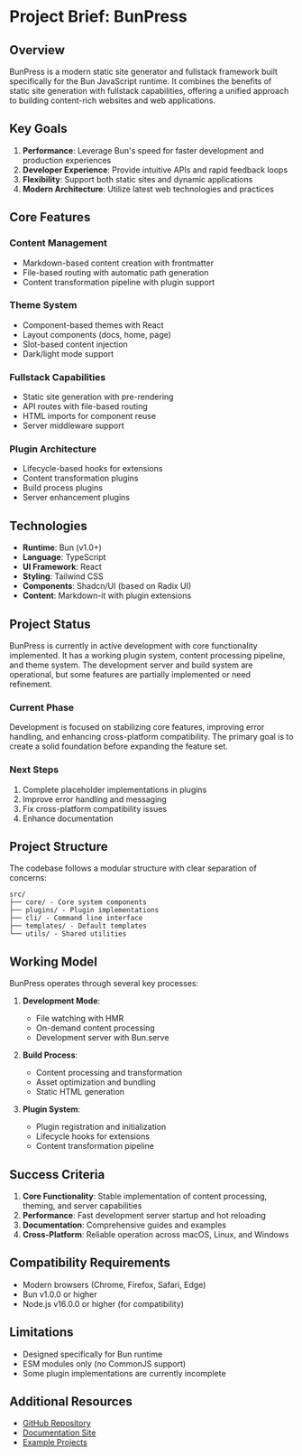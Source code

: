 # Project Brief: BunPress

## Overview
BunPress is a modern static site generator and fullstack framework built specifically for the Bun JavaScript runtime. It combines the benefits of static site generation with fullstack capabilities, offering a unified approach to building content-rich websites and web applications.

## Key Goals
1. **Performance**: Leverage Bun's speed for faster development and production experiences
2. **Developer Experience**: Provide intuitive APIs and rapid feedback loops
3. **Flexibility**: Support both static sites and dynamic applications
4. **Modern Architecture**: Utilize latest web technologies and practices

## Core Features

### Content Management
- Markdown-based content creation with frontmatter
- File-based routing with automatic path generation
- Content transformation pipeline with plugin support

### Theme System
- Component-based themes with React
- Layout components (docs, home, page)
- Slot-based content injection
- Dark/light mode support

### Fullstack Capabilities
- Static site generation with pre-rendering
- API routes with file-based routing
- HTML imports for component reuse
- Server middleware support

### Plugin Architecture
- Lifecycle-based hooks for extensions
- Content transformation plugins
- Build process plugins
- Server enhancement plugins

## Technologies
- **Runtime**: Bun (v1.0+)
- **Language**: TypeScript
- **UI Framework**: React 
- **Styling**: Tailwind CSS
- **Components**: Shadcn/UI (based on Radix UI)
- **Content**: Markdown-it with plugin extensions

## Project Status
BunPress is currently in active development with core functionality implemented. It has a working plugin system, content processing pipeline, and theme system. The development server and build system are operational, but some features are partially implemented or need refinement.

### Current Phase
Development is focused on stabilizing core features, improving error handling, and enhancing cross-platform compatibility. The primary goal is to create a solid foundation before expanding the feature set.

### Next Steps
1. Complete placeholder implementations in plugins
2. Improve error handling and messaging
3. Fix cross-platform compatibility issues
4. Enhance documentation

## Project Structure
The codebase follows a modular structure with clear separation of concerns:

```
src/
├── core/ - Core system components
├── plugins/ - Plugin implementations
├── cli/ - Command line interface
├── templates/ - Default templates
└── utils/ - Shared utilities
```

## Working Model
BunPress operates through several key processes:

1. **Development Mode**:
   - File watching with HMR
   - On-demand content processing
   - Development server with Bun.serve

2. **Build Process**:
   - Content processing and transformation
   - Asset optimization and bundling
   - Static HTML generation

3. **Plugin System**:
   - Plugin registration and initialization
   - Lifecycle hooks for extensions
   - Content transformation pipeline

## Success Criteria
1. **Core Functionality**: Stable implementation of content processing, theming, and server capabilities
2. **Performance**: Fast development server startup and hot reloading
3. **Documentation**: Comprehensive guides and examples
4. **Cross-Platform**: Reliable operation across macOS, Linux, and Windows

## Compatibility Requirements
- Modern browsers (Chrome, Firefox, Safari, Edge)
- Bun v1.0.0 or higher
- Node.js v16.0.0 or higher (for compatibility)

## Limitations
- Designed specifically for Bun runtime
- ESM modules only (no CommonJS support)
- Some plugin implementations are currently incomplete

## Additional Resources
- [GitHub Repository](https://github.com/your-org/bunpress)
- [Documentation Site](https://bunpress.dev)
- [Example Projects](https://bunpress.dev/examples) 
